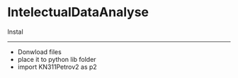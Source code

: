 # IntelectualDataAnalyse

Instal
_____________________________
- Donwload files
- place it to python lib folder
- import KN311Petrov2 as p2
